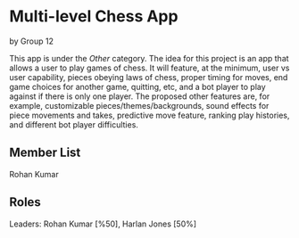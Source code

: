# Multi-level Chess App
by Group 12

This app is under the *Other* category. The idea for this project is an app that allows a user to play games of chess. It will feature, at the minimum, user vs user capability, pieces obeying laws of chess, proper timing for moves, end game choices for another game, quitting, etc, and a bot player to play against if there is only one player. The proposed other features are, for example, customizable pieces/themes/backgrounds, sound effects for piece movements and takes, predictive move feature, ranking play histories, and different bot player difficulties.

## Member List

Rohan Kumar

## Roles

Leaders: Rohan Kumar [%50], Harlan Jones [50%]


